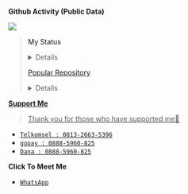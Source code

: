 **Github Activity (Public Data)**

<a href="https://hits.seeyoufarm.com"><img src="https://hits.seeyoufarm.com/api/count/incr/badge.svg?url=https%3A%2F%2Fgithub.com%2FDvnz99&count_bg=green&title_bg=%23555555&icon=probot.svg&icon_color=white&title=Daily+And+Total+Hit&edge_flat=false"/></a>

<p align="center">
  <a <img src="http://readme-typing-svg.herokuapp.com?color=%230B80F7&center=true&vCenter=true&multiline=false&lines=Noob+Coder+From+Indonesia.;Status%2C+student.;Love+Money+and+Life.;Learn+Html+and+JavaScript.;Don't+bully+me%2C+I'll+be+sad+%3A(.;Thank+you+for+your+attention." alt="Akmalz">
</p>

> My Status <details><summary>Click Here</summary><a href="https://wa.me/qr/3BE3DUEDYQWFO1"><img src="https://metrics.lecoq.io/Dvnz99?template=classic&followup=1&isocalendar=1&languages=1&isocalendar.duration=half-year&config.timezone=Asia%2FIndonesian"></details>
 >
> Popular Repository <details><summary>Click Here</summary><a href="https://github.com/Dvnz99/wabot"><img src="https://github-readme-stats.vercel.app/api/pin/?username=Dvnz99&repo=wabot&theme=dark"></details>
 >

**Support Me**
> Thank you for those who have supported me👊
 >
* [`Telkomsel : 0813-2663-5396`](https://github.com/Dvnz99/Dvnz99/blob/master/README.md#dukung-saya) 
* [`gopay : 0888-5960-825`](https://github.com/Dvnz99/Dvnz99/blob/master/README.md#dukung-saya) 
* [`Dana : 0888-5960-825`](https://link.dana.id/qr/3wru4hg9) 

**Click To Meet Me**
* [`WhatsApp`](https://wa.me/qr/3BE3DUEDYQWFO1)

<audio autoplay="autoplay" hidden="hidden" src="https://i.top4top.io/m_21278zw790.mp3"></audio>
<p align="center">
</p>
<p align='center'>
    </p>
